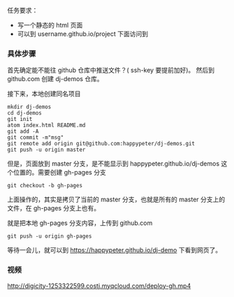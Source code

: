 任务要求：

- 写一个静态的 html 页面
- 可以到 username.github.io/project 下面访问到

### 具体步骤

首先确定能不能往 github 仓库中推送文件？( ssh-key 要提前加好)。 然后到 github.com 创建 dj-demos 仓库。


接下来，本地创建同名项目

```
mkdir dj-demos
cd dj-demos
git init
atom index.html README.md
git add -A
git commit -m"msg"
git remote add origin git@github.com:happypeter/dj-demos.git
git push -u origin master
```

但是，页面放到 master 分支，是不能显示到 happypeter.github.io/dj-demos 这个位置的。需要创建 gh-pages 分支

```
git checkout -b gh-pages
```

上面操作的，其实是拷贝了当前的 master 分支，也就是所有的 master 分支上的文件，在 gh-pages 分支上也有。

就是把本地 gh-pages 分支内容，上传到 github.com

```
git push -u origin gh-pages
```

等待一会儿，就可以到  https://happypeter.github.io/dj-demo 下看到网页了。

### 视频

http://digicity-1253322599.costj.myqcloud.com/deploy-gh.mp4
